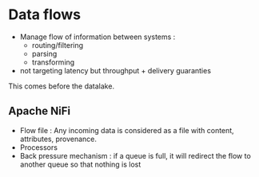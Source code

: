 # Data flows

- Manage flow of information between systems :
  - routing/filtering
  - parsing
  - transforming
- not targeting latency but throughput + delivery guaranties

This comes before the datalake.

## Apache NiFi

- Flow file : Any incoming data is considered as a file with content, attributes, provenance.
- Processors
- Back pressure mechanism : if a queue is full, it will redirect the flow to another queue so that nothing is lost
